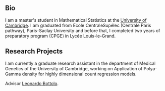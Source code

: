 ## Bio

I am a master's student in Mathematical Statistics at the [University of Cambridge](http://www.dpmms.cam.ac.uk/). I am graduated from Ecole CentraleSupélec (Centrale Paris pathway), Paris-Saclay University and before that, I completed two years of preparatory program (CPGE) in Lycée Louis-le-Grand.

## Research Projects

I am currently a graduate research assistant in the department of Medical Genetics of the University of Cambridge, working on Application of Polya-Gamma density for highly dimensional count regression models. 

Advisor [Leonardo Bottolo](https://www.c2d3.cam.ac.uk/directory/266/dr-leonardo-bottolo).


